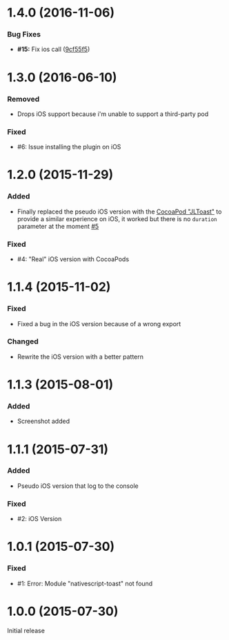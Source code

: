 <a name="1.4.0"></a>
# 1.4.0 (2016-11-06)


### Bug Fixes

* **#15:** Fix ios call ([9cf55f5](https://github.com/TobiasHennig/nativescript-toast/commit/9cf55f5))



<a name="1.3.0"></a>
# 1.3.0 (2016-06-10)

### Removed
- Drops iOS support because i'm unable to support a third-party pod

### Fixed
- #6: Issue installing the plugin on iOS

<a name="1.2.0"></a>
# 1.2.0 (2015-11-29)

### Added
- Finally replaced the pseudo iOS version with the [CocoaPod "JLToast"](https://github.com/devxoul/JLToast) to provide a similar experience on iOS, it worked but there is no `duration` parameter at the moment [#5](https://github.com/TobiasHennig/nativescript-toast/issues/4)

### Fixed
- #4: "Real" iOS version with CocoaPods

<a name="1.1.4"></a>
# 1.1.4 (2015-11-02)

### Fixed
- Fixed a bug in the iOS version because of a wrong export

### Changed
- Rewrite the iOS version with a better pattern

<a name="1.1.3"></a>
# 1.1.3 (2015-08-01)

### Added
- Screenshot added

<a name="1.1.1"></a>
# 1.1.1 (2015-07-31)

### Added
- Pseudo iOS version that log to the console

### Fixed
- #2: iOS Version

<a name="1.0.1"></a>
# 1.0.1 (2015-07-30)

### Fixed
- #1: Error: Module "nativescript-toast" not found

<a name="1.0.0"></a>
# 1.0.0 (2015-07-30)
Initial release
